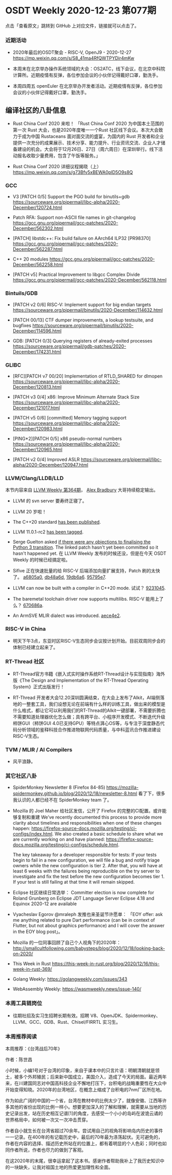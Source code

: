 # OSDT Weekly 2020-12-23 第077期

点击「查看原文」跳转到 GitHub 上对应文件，链接就可以点击了。

### 近期活动

- 2020年最后的OSDT聚会 - RISC-V, OpenJ9 - 2020-12-27
  https://mp.weixin.qq.com/s/S8_41ma4RfQWTPYDir4mKw

- 本周末在北京举办操作系统领域的大会：OS2ATC，线下会议，在北京中科院计算所。近期疫情有反弹，各位参加会议的小伙伴记得戴好口罩，勤洗手。

- 本周四周五 openEuler 在北京举办开发者活动。近期疫情有反弹，各位参加会议的小伙伴记得戴好口罩，勤洗手。

## 编译社区的八卦信息

- Rust China Conf 2020 来啦！
  「Rust China Conf 2020 为中国本土范围的第一次 Rust 大会，也是2020年度唯一一个Rust 社区线下会议。本次大会致力于成为中国 Rustaceans 面对面交流的盛宴，为国内的 Rust 开发者和企业提供一次充分的成果展示、技术分享、能力提升、行业资讯交流、企业人才储备建设的机会。大会将于12月26日、27日（周六周日）在深圳举行。线下活动报名收取少量费用，包含了午饭等服务。」

- Rust China Conf 2020 详细议程揭晓（上）
  https://mp.weixin.qq.com/s/g73Bfv5xBEWA0plD5O9s8Q

### GCC

- V3 [PATCH 0/5] Support the PGO build for binutils+gdb
  https://sourceware.org/pipermail/libc-alpha/2020-December/120724.html

- Patch RFA: Support non-ASCII file names in git-changelog
  https://gcc.gnu.org/pipermail/gcc-patches/2020-December/562302.html

- [PATCH] libstdc++: Fix build failure on AArch64 ILP32 [PR98370]
  https://gcc.gnu.org/pipermail/gcc-patches/2020-December/562287.html

- C++ 20 modules
  https://gcc.gnu.org/pipermail/gcc-patches/2020-December/562258.html

- [PATCH v5] Practical Improvement to libgcc Complex Divide
  https://gcc.gnu.org/pipermail/gcc-patches/2020-December/562118.html

### Bintuils/GDB

- [PATCH v2 0/6] RISC-V: Implement support for big endian targets
  https://sourceware.org/pipermail/binutils/2020-December/114632.html

- [PATCH 00/13] CTF dumper improvements, a lookup testsuite, and bugfixes
  https://sourceware.org/pipermail/binutils/2020-December/114596.html

- GDB: [PATCH 0/3] Querying registers of already-exited processes
  https://sourceware.org/pipermail/gdb-patches/2020-December/174231.html

### GLIBC

- [RFC][PATCH v7 00/20] Implementation of RTLD_SHARED for dlmopen
  https://sourceware.org/pipermail/libc-alpha/2020-December/120813.html

- [PATCH v3 0/4] x86: Improve Minimum Alternate Stack Size
  https://sourceware.org/pipermail/libc-alpha/2020-December/121017.html

- [PATCH v5 0/6] [committed] Memory tagging support
  https://sourceware.org/pipermail/libc-alpha/2020-December/120983.html

- [PING*2][PATCH 0/5] x86 pseudo-normal numbers
  https://sourceware.org/pipermail/libc-alpha/2020-December/120965.html

- [PATCH v2 0/4] Improved ASLR
  https://sourceware.org/pipermail/libc-alpha/2020-December/120947.html

### LLVM/Clang/LLDB/LLD

本节内容来自 [LLVM Weekly 第364期](http://llvmweekly.org/issue/364)，
[Alex Bradbury](https://www.linkedin.com/in/alex-bradbury/) 大哥持续稳定输出。

* LLVM 的 svn server 要寿终正寝了。

* LLVM 20 岁啦！

* The C++20 standard [has been published](https://www.iso.org/standard/79358.html).

* LLVM 11.0.1-rc2 [has been tagged](http://lists.llvm.org/pipermail/llvm-dev/2020-December/147454.html).

* Serge Guelton asked [if there were any objections to finalising the Python 3 transition](http://lists.llvm.org/pipermail/llvm-dev/2020-December/147372.html).
  The linked patch hasn't yet been committed so it hasn't happened yet.
  在 LLVM Weekly 发布的时候还没，但是在今天 OSDT Weekly 的时候已经搞定啦。

* Sifive 正在快速批量的给 RISC-V 后端添加向量扩展支持，Patch 刷的太快了。
  [a6805a0](https://reviews.llvm.org/rGa6805a0e02c9),
  [db48a6d](https://reviews.llvm.org/rGdb48a6de7702),
  [19db6a6](https://reviews.llvm.org/rG19db6a652b88).
  [95795e7](https://reviews.llvm.org/rG95795e7a65a7).

* LLVM can now be built with a compiler in C++20 mode. 试试？
  [9231045](https://reviews.llvm.org/rG92310454bf0f).

* The baremetal toolchain driver now supports multilibs. RISC-V 能用上了么？
  [670686a](https://reviews.llvm.org/rG670686ad8ecc).

* An ArmSVE MLIR dialect was introduced.
  [aece4e2](https://reviews.llvm.org/rGaece4e2793cc).

### RISC-V in China

* 明天下午3点，东亚时区RISC-V生态同步会议按计划开始。目前双周同步会的体制已经建立起来了。

### RT-Thread 社区
- RT-Thread官方书籍《嵌入式实时操作系统RT-Thread设计与实现指南》海外版《The Design and Implementation of the RT-Thread Operating System》正式出版发行！

- RT-Thread 开发者大会12.20深圳圆满结束，在大会上发布了AIkit，AI端侧落地的一整套工具，我们设想无论在前端有什么样的训练工具，做出来的模型是什么格式，都让它可以利用我们的RT-Thread的AIkit一键部署，不需要折腾也不需要知道处理器优化怎么做；具有跨平台、小程序开发模式、不断迭代升级柿饼GUI（柿饼GUI 4.0已支持GPU）等特点湃心OS等，与专注于深度静态代码分析领域的鉴释科技合作推进物联网代码质量，与中科蓝讯合作推进建设RISC-V生态。

### TVM / MLIR / AI Compilers

- 风平浪静。

### 其它社区八卦

- SpiderMonkey Newsletter 8 (Firefox 84-85)
  https://mozilla-spidermonkey.github.io/blog/2020/12/18/newsletter-8.html
  看了下，很多我认识的人都已经不在 SpiderMonkey team 了。

- Mozilla 的 Joel Maher 给社区发信，公开了 Firefox 的完整的CI配置。或许能够复制和重建
  We’ve recently documented this process to provide more clarity about timelines and responsibilities when one of these changes happen: https://firefox-source-docs.mozilla.org/testing/ci-configs/index.html. We also created a basic schedule to share what we are currently working on and have planned: https://firefox-source-docs.mozilla.org/testing/ci-configs/schedule.html.

  The key takeaway for a developer responsible for tests: If your tests begin to fail in a new configuration, we will file a bug and notify triage owners while the new configuration is tier 2. After that, you will have at least 6 weeks with the failures being reproducible on the try server to investigate and fix the test before the new configuration becomes tier 1. If your test is still failing at that time it will remain skipped.

- Eclipse 社区继续日常选举：
  Committer election is now complete for Roland Grunberg on Eclipse JDT Language Server
  Eclipse 4.18 and Equinox 2020-12 are available

- Vyacheslav Egorov @mraleph 发推也来圣诞节许愿单： 「EOY offer: ask me anything related to pure Dart performance (can be in context of Flutter, but not about graphics performance) and I will cover the answer in the EOY blog post」。

- Mozilla 的一位同事回顾了自己个人视角下的2020年：
  http://smallcultfollowing.com/babysteps/blog/2020/12/18/looking-back-on-2020/

- This Week in Rust
  https://this-week-in-rust.org/blog/2020/12/16/this-week-in-rust-369/

- Golang Weekly:
  https://golangweekly.com/issues/343

- WebAssembly Weekly:
  https://wasmweekly.news/issue-140/

### 本周工具链岗位

- 往期社招及实习生招聘长期有效。招聘 V8、OpenJDK、Spidermonkey、LLVM、GCC、GDB、Rust、Chisel/FIRRTL 实习生。

### 本周推荐阅读

本周推荐：《台湾战后70年》

作者：陈世昌

小时候，小编1号对于台湾的印象，来自于课本中的只言片语：明朝清朝就是领土，被多个外邦殖民；后来新中国成立，美国介入，造成了今天的局面。最近两年来，在川建国同志对中国高科技企业不懈地打压下，台积电的战略重要性在大众中开始变得知晓。2020年的台湾地区，在概念上缩成了台积电的7nm厂区所在地。

作为如此广阔的中国的一个省，台湾在教材中的比例太少了，就像安徽、江西等许多其他的省份出现的比例一样小。想要更加深入的了解和理解，就需要从当地的历史记录出发，站在历史相互记谱[1]的角度，去感受一个小小的岛屿在波诡云谲的世界格局中，如何被一次又一次冲击贯穿。

作者自小就生长在台湾省超过70余年。尝试用自己的视角将影响岛内历史的事件一一记录。在400年的有记载历史中，最后的70年最为涤荡起伏。无可避免的，作者在内容的选择、描述历史所站在的位置上，都有着明显的个人色彩；同时也如同作者所说，作者也尽力的做到了客观。

在这2020年的末尾，很幸运拿起了这本书。感谢作者帮助我补上了我历史知识中的一块缺失，让我对祖国土地的热爱更加理性和全面。
